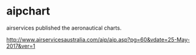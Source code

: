 # aipchart

airservices published the aeronautical charts.

http://www.airservicesaustralia.com/aip/aip.asp?pg=60&vdate=25-May-2017&ver=1

